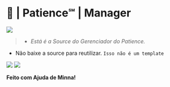 # 🍰 | Patience℠ | Manager

![](https://cdn.discordapp.com/attachments/853608778116628520/860958111371886592/barra08.gif)
> * *Está é a Source do Gerenciador do Patience.*
* Não baixe a source para reutilizar. `Isso não é um template`

![](https://cdn.discordapp.com/attachments/853608778116628520/860958111371886592/barra08.gif)
![](https://cdn.discordapp.com/attachments/856593616767549470/865341260724961280/PicsArt_03-20-02.18.22.png)



**Feito com Ajuda de Minna!**
